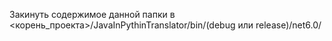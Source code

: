 Закинуть содержимое данной папки в <корень_проекта>/JavaInPythinTranslator/bin/(debug или release)/net6.0/
